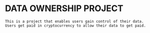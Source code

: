 # DATA OWNERSHIP PROJECT

```
This is a project that enables users gain control of their data.
Users get paid in cryptocurrency to allow their data to get paid.
```
